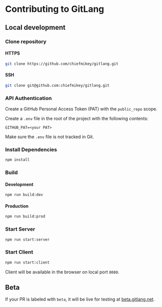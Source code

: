 # Contributing to GitLang

## Local development

### Clone repository

#### HTTPS

```sh
git clone https://github.com/chiefmikey/gitlang.git
```

#### SSH

```sh
git clone git@github.com:chiefmikey/gitlang.git
```

### API Authentication

Create a GitHub Personal Access Token (PAT) with the `public_repo` scope.

Create a `.env` file in the root of the project with the following contents:

```dotenv
GITHUB_PAT=<your PAT>
```

Make sure the `.env` file is not tracked in Git.

### Install Dependencies

```sh
npm install
```

### Build

#### Development

```sh
npm run build:dev
```

#### Production

```sh
npm run build:prod
```

### Start Server

```sh
npm run start:server
```

### Start Client

```sh
npm run start:client
```

Client will be available in the browser on local port `8080`.

## Beta

If your PR is labeled with `beta`, it will be live for testing at
[beta.gitlang.net](https://beta.gitlang.net).
